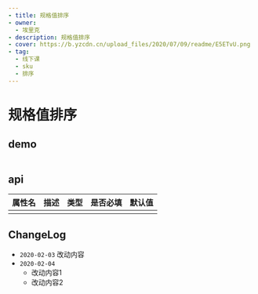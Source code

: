 ```yaml
---
- title: 规格值排序
- owner:
  - 埃里克
- description: 规格值排序
- cover: https://b.yzcdn.cn/upload_files/2020/07/09/readme/E5ETvU.png
- tag:
  - 线下课
  - sku
  - 排序
---
```


# 规格值排序
## demo
```jsx
```
## api
| 属性名  | 描述                 | 类型                                                  | 是否必填 | 默认值               |
| ------ | ------------------- | ---------------------------------------------------- | ------- | ------------------- |
|        |                     |                                                      |         |                     |

## ChangeLog
- `2020-02-03` 改动内容
- `2020-02-04`
  - 改动内容1
  - 改动内容2